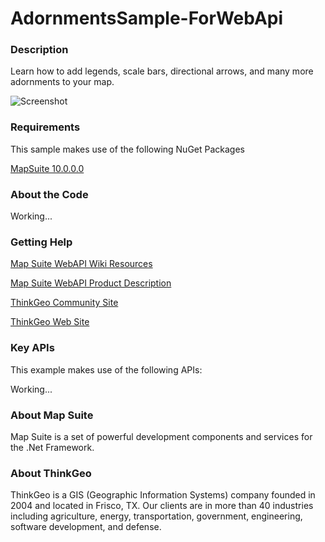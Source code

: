 # AdornmentsSample-ForWebApi

### Description

Learn how to add legends, scale bars, directional arrows, and many more adornments to your map.

![Screenshot](https://github.com/ThinkGeo/AdornmentsSample-ForWebApi/blob/master/ScreenShot.png)

### Requirements
This sample makes use of the following NuGet Packages

[MapSuite 10.0.0.0](http:mapsuite.nuget)

### About the Code

Working...

### Getting Help

[Map Suite WebAPI Wiki Resources](http://wiki.thinkgeo.com/wiki/map_suite_webapi_edition)

[Map Suite WebAPI Product Description](http://thinkgeo.com/map-suite-developer-gis/webapi-edition/)

[ThinkGeo Community Site](http://community.thinkgeo.com/c/map-suite-webapi-edition-support)

[ThinkGeo Web Site](http://www.thinkgeo.com)

### Key APIs
This example makes use of the following APIs:

Working...

### About Map Suite
Map Suite is a set of powerful development components and services for the .Net Framework.

### About ThinkGeo
ThinkGeo is a GIS (Geographic Information Systems) company founded in 2004 and located in Frisco, TX. Our clients are in more than 40 industries including agriculture, energy, transportation, government, engineering, software development, and defense.
